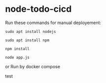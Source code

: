 # node-todo-cicd

Run these commands for manual deployement:


`sudo apt install nodejs`


`sudo apt install npm`


`npm install`

`node app.js`

or Run by docker compose

test

